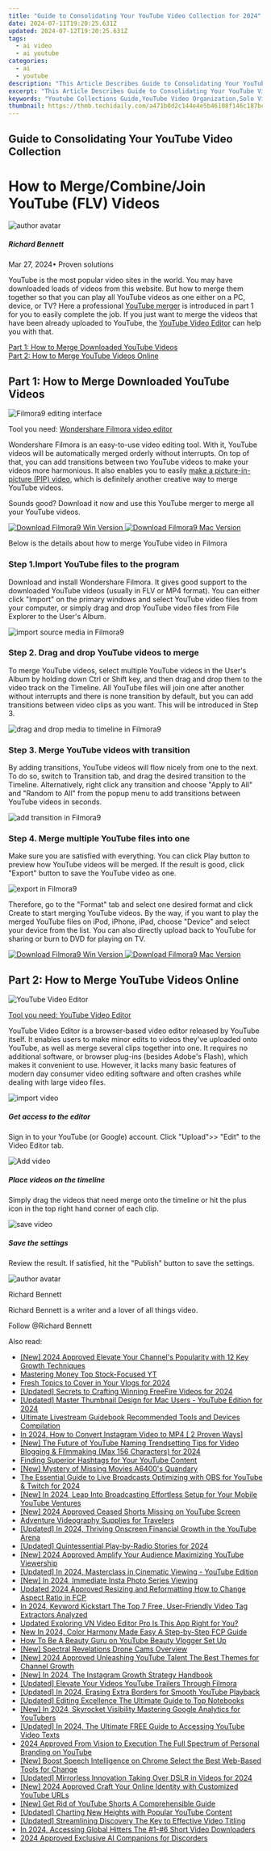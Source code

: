 ```yaml
---
title: "Guide to Consolidating Your YouTube Video Collection for 2024"
date: 2024-07-11T19:20:25.631Z
updated: 2024-07-12T19:20:25.631Z
tags:
  - ai video
  - ai youtube
categories:
  - ai
  - youtube
description: "This Article Describes Guide to Consolidating Your YouTube Video Collection for 2024"
excerpt: "This Article Describes Guide to Consolidating Your YouTube Video Collection for 2024"
keywords: "Youtube Collections Guide,YouTube Video Organization,Solo Video Consolidation,Personalized Video Assembly,Digital Media Assemblage,Streaming Content Harmony,Video Library Unification"
thumbnail: https://thmb.techidaily.com/a471b0d2c144e4e5b46108f146c187bc2176565f5eff5e3e04c1be7552d848bf.jpg
---
```


## Guide to Consolidating Your YouTube Video Collection

# How to Merge/Combine/Join YouTube (FLV) Videos

![author avatar](https://images.wondershare.com/filmora/article-images/richard-bennett.jpg)

##### Richard Bennett

 Mar 27, 2024• Proven solutions

YouTube is the most popular video sites in the world. You may have downloaded loads of videos from this website. But how to merge them together so that you can play all YouTube videos as one either on a PC, device, or TV? Here a professional [YouTube merger](https://tools.techidaily.com/wondershare/filmora/download/) is introduced in part 1 for you to easily complete the job. If you just want to merge the videos that have been already uploaded to YouTube, the [YouTube Video Editor](https://www.youtube.com/editor) can help you with that.

[Part 1: How to Merge Downloaded YouTube Videos](#part1)  
[Part 2: How to Merge YouTube Videos Online](#part2)

## Part 1: How to Merge Downloaded YouTube Videos

![Filmora9 editing interface](https://images.wondershare.com/filmora/guide/editing-mode.jpg)

Tool you need: [Wondershare Filmora video editor](https://tools.techidaily.com/wondershare/filmora/download/)

Wondershare Filmora is an easy-to-use video editing tool. With it, YouTube videos will be automatically merged orderly without interrupts. On top of that, you can add transitions between two YouTube videos to make your videos more harmonious. It also enables you to easily [make a picture-in-picture (PIP) video](https://tools.techidaily.com/wondershare/filmora/download/), which is definitely another creative way to merge YouTube videos.

Sounds good? Download it now and use this YouTube merger to merge all your YouTube videos.

[![Download Filmora9 Win Version](https://images.wondershare.com/filmora/guide/download-btn-win.jpg) ](https://tools.techidaily.com/wondershare/filmora/download/) [![Download Filmora9 Mac Version](https://images.wondershare.com/filmora/guide/download-btn-mac.jpg) ](https://tools.techidaily.com/wondershare/filmora/download/)

Below is the details about how to merge YouTube video in Filmora

### Step 1.Import YouTube files to the program

Download and install Wondershare Filmora. It gives good support to the downloaded YouTube videos (usually in FLV or MP4 format). You can either click "Import" on the primary windows and select YouTube video files from your computer, or simply drag and drop YouTube video files from File Explorer to the User's Album.

![import source media in Filmora9](https://images.wondershare.com/filmora/article-images/filmora9-import-options.jpg)

### Step 2. Drag and drop YouTube videos to merge

To merge YouTube videos, select multiple YouTube videos in the User's Album by holding down Ctrl or Shift key, and then drag and drop them to the video track on the Timeline. All YouTube files will join one after another without interrupts and there is none transition by default, but you can add transitions between video clips as you want. This will be introduced in Step 3.

![drag and drop media to timeline in Filmora9](https://images.wondershare.com/filmora/article-images/add-media-to-timeline.jpg)

### Step 3. Merge YouTube videos with transition

By adding transitions, YouTube videos will flow nicely from one to the next. To do so, switch to Transition tab, and drag the desired transition to the Timeline. Alternatively, right click any transition and choose "Apply to All" and "Random to All" from the popup menu to add transitions between YouTube videos in seconds.

![add transition in Filmora9](https://images.wondershare.com/filmora/article-images/add-transition-filmora9.jpg)

### Step 4. Merge multiple YouTube files into one

Make sure you are satisfied with everything. You can click Play button to preview how YouTube videos will be merged. If the result is good, click "Export" button to save the YouTube video as one.

![export in Filmora9](https://images.wondershare.com/filmora/article-images/export-output.jpg)

Therefore, go to the "Format" tab and select one desired format and click Create to start merging YouTube videos. By the way, if you want to play the merged YouTube files on iPod, iPhone, iPad, choose "Device" and select your device from the list. You can also directly upload back to YouTube for sharing or burn to DVD for playing on TV.

[![Download Filmora9 Win Version](https://images.wondershare.com/filmora/guide/download-btn-win.jpg) ](https://tools.techidaily.com/wondershare/filmora/download/) [![Download Filmora9 Mac Version](https://images.wondershare.com/filmora/guide/download-btn-mac.jpg) ](https://tools.techidaily.com/wondershare/filmora/download/)

## Part 2: How to Merge YouTube Videos Online

![YouTube Video Editor](https://images.wondershare.com/images/multimedia/video-editor/import-video-youtube.jpg)

[Tool you need: YouTube Video Editor](https://www.youtube.com/editor)

YouTube Video Editor is a browser-based video editor released by YouTube itself. It enables users to make minor edits to videos they've uploaded onto YouTube, as well as merge several clips together into one. It requires no additional software, or browser plug-ins (besides Adobe's Flash), which makes it convenient to use. However, it lacks many basic features of modern day consumer video editing software and often crashes while dealing with large video files.

![import video](https://images.wondershare.com/images/multimedia/youtube-downloader/find-videos.jpg)

##### Get access to the editor

Sign in to your YouTube (or Google) account. Click "Upload">> "Edit" to the Video Editor tab.

![Add video](https://images.wondershare.com/images/multimedia/video-editor/step-1.jpg)  

##### Place videos on the timeline

Simply drag the videos that need merge onto the timeline or hit the plus icon in the top right hand corner of each clip.

![save video](https://images.wondershare.com/images/multimedia/video-editor/step-3.png "save video")

##### Save the settings

Review the result. If satisfied, hit the "Publish" button to save the settings.

![author avatar](https://images.wondershare.com/filmora/article-images/richard-bennett.jpg)

Richard Bennett

Richard Bennett is a writer and a lover of all things video.

Follow @Richard Bennett


<ins class="adsbygoogle"
     style="display:block"
     data-ad-format="autorelaxed"
     data-ad-client="ca-pub-7571918770474297"
     data-ad-slot="1223367746"></ins>



<ins class="adsbygoogle"
     style="display:block"
     data-ad-client="ca-pub-7571918770474297"
     data-ad-slot="8358498916"
     data-ad-format="auto"
     data-full-width-responsive="true"></ins>



<span class="atpl-alsoreadstyle">Also read:</span>
<div><ul>
<li><a href="https://youtube-webster.techidaily.com/024-approved-elevate-your-channels-popularity-with-12-key-growth-techniques/"><u>[New] 2024 Approved  Elevate Your Channel's Popularity with 12 Key Growth Techniques</u></a></li>
<li><a href="https://youtube-webster.techidaily.com/ring-money-top-stock-focused-yt/"><u>Mastering Money  Top Stock-Focused YT</u></a></li>
<li><a href="https://youtube-webster.techidaily.com/-topics-to-cover-in-your-vlogs-for-2024/"><u>Fresh Topics to Cover in Your Vlogs for 2024</u></a></li>
<li><a href="https://youtube-webster.techidaily.com/ed-secrets-to-crafting-winning-freefire-videos-for-2024/"><u>[Updated] Secrets to Crafting Winning FreeFire Videos for 2024</u></a></li>
<li><a href="https://youtube-webster.techidaily.com/ed-master-thumbnail-design-for-mac-users-youtube-edition-for-2024/"><u>[Updated] Master Thumbnail Design for Mac Users - YouTube Edition for 2024</u></a></li>
<li><a href="https://youtube-video-recordings.techidaily.com/ultimate-livestream-guidebook-recommended-tools-and-devices-compilation/"><u>Ultimate Livestream Guidebook  Recommended Tools and Devices Compilation</u></a></li>
<li><a href="https://instagram-videos.techidaily.com/in-2024-how-to-convert-instagram-video-to-mp4-2-proven-ways/"><u>In 2024, How to Convert Instagram Video to MP4 [ 2 Proven Ways]</u></a></li>
<li><a href="https://youtube-webster.techidaily.com/he-future-of-youtube-naming-trendsetting-tips-for-video-blogging-and-filmmaking-max-156-characters-for-2024/"><u>[New] The Future of YouTube Naming  Trendsetting Tips for Video Blogging & Filmmaking (Max 156 Characters) for 2024</u></a></li>
<li><a href="https://youtube-clips.techidaily.com/finding-superior-hashtags-for-your-youtube-content/"><u>Finding Superior Hashtags for Your YouTube Content</u></a></li>
<li><a href="https://extra-skills.techidaily.com/new-mystery-of-missing-movies-a6400s-quandary/"><u>[New] Mystery of Missing Movies  A6400's Quandary</u></a></li>
<li><a href="https://video-screen-grab.techidaily.com/the-essential-guide-to-live-broadcasts-optimizing-with-obs-for-youtube-and-twitch-for-2024/"><u>The Essential Guide to Live Broadcasts  Optimizing with OBS for YouTube & Twitch for 2024</u></a></li>
<li><a href="https://youtube-webster.techidaily.com/n-2024-leap-into-broadcasting-effortless-setup-for-your-mobile-youtube-ventures/"><u>[New] In 2024, Leap Into Broadcasting  Effortless Setup for Your Mobile YouTube Ventures</u></a></li>
<li><a href="https://youtube-webster.techidaily.com/024-approved-ceased-shorts-missing-on-youtube-screen/"><u>[New] 2024 Approved  Ceased  Shorts Missing on YouTube Screen</u></a></li>
<li><a href="https://extra-hints.techidaily.com/adventure-videography-supplies-for-travelers/"><u>Adventure Videography Supplies for Travelers</u></a></li>
<li><a href="https://youtube-webster.techidaily.com/ed-in-2024-thriving-onscreen-financial-growth-in-the-youtube-arena/"><u>[Updated] In 2024, Thriving Onscreen  Financial Growth in the YouTube Arena</u></a></li>
<li><a href="https://fox-cloud.techidaily.com/updated-quintessential-play-by-radio-stories-for-2024/"><u>[Updated] Quintessential Play-by-Radio Stories for 2024</u></a></li>
<li><a href="https://youtube-webster.techidaily.com/024-approved-amplify-your-audience-maximizing-youtube-viewership/"><u>[New] 2024 Approved  Amplify Your Audience  Maximizing YouTube Viewership</u></a></li>
<li><a href="https://youtube-webster.techidaily.com/ed-in-2024-masterclass-in-cinematic-viewing-youtube-edition/"><u>[Updated] In 2024, Masterclass in Cinematic Viewing - YouTube Edition</u></a></li>
<li><a href="https://instagram-video-files.techidaily.com/new-in-2024-immediate-insta-photo-series-viewing/"><u>[New] In 2024, Immediate Insta Photo Series Viewing</u></a></li>
<li><a href="https://ai-video-apps.techidaily.com/updated-2024-approved-resizing-and-reformatting-how-to-change-aspect-ratio-in-fcp/"><u>Updated 2024 Approved Resizing and Reformatting How to Change Aspect Ratio in FCP</u></a></li>
<li><a href="https://youtube-webster.techidaily.com/24-keyword-kickstart-the-top-7-free-user-friendly-video-tag-extractors-analyzed/"><u>In 2024, Keyword Kickstart  The Top 7 Free, User-Friendly Video Tag Extractors Analyzed</u></a></li>
<li><a href="https://smart-video-creator.techidaily.com/updated-exploring-vn-video-editor-pro-is-this-app-right-for-you/"><u>Updated Exploring VN Video Editor Pro Is This App Right for You?</u></a></li>
<li><a href="https://smart-video-editing.techidaily.com/new-in-2024-color-harmony-made-easy-a-step-by-step-fcp-guide/"><u>New In 2024, Color Harmony Made Easy A Step-by-Step FCP Guide</u></a></li>
<li><a href="https://youtube-webster.techidaily.com/o-be-a-beauty-guru-on-youtube-beauty-vlogger-set-up/"><u>How To Be A Beauty Guru on YouTube  Beauty Vlogger Set Up</u></a></li>
<li><a href="https://extra-approaches.techidaily.com/new-spectral-revelations-drone-cams-overview/"><u>[New] Spectral Revelations  Drone Cams Overview</u></a></li>
<li><a href="https://youtube-webster.techidaily.com/024-approved-unleashing-youtube-talent-the-best-themes-for-channel-growth/"><u>[New] 2024 Approved  Unleashing YouTube Talent  The Best Themes for Channel Growth</u></a></li>
<li><a href="https://instagram-video-files.techidaily.com/new-in-2024-the-instagram-growth-strategy-handbook/"><u>[New] In 2024, The Instagram Growth Strategy Handbook</u></a></li>
<li><a href="https://youtube-webster.techidaily.com/ed-elevate-your-videos-youtube-trailers-through-filmora/"><u>[Updated] Elevate Your Videos  YouTube Trailers Through Filmora</u></a></li>
<li><a href="https://youtube-webster.techidaily.com/ed-in-2024-erasing-extra-borders-for-smooth-youtube-playback/"><u>[Updated] In 2024, Erasing Extra Borders for Smooth YouTube Playback</u></a></li>
<li><a href="https://youtube-webster.techidaily.com/ed-editing-excellence-the-ultimate-guide-to-top-notebooks/"><u>[Updated] Editing Excellence  The Ultimate Guide to Top Notebooks</u></a></li>
<li><a href="https://youtube-webster.techidaily.com/n-2024-skyrocket-visibility-mastering-google-analytics-for-youtubers/"><u>[New] In 2024, Skyrocket Visibility  Mastering Google Analytics for YouTubers</u></a></li>
<li><a href="https://youtube-webster.techidaily.com/ed-in-2024-the-ultimate-free-guide-to-accessing-youtube-video-texts/"><u>[Updated] In 2024, The Ultimate FREE Guide to Accessing YouTube Video Texts</u></a></li>
<li><a href="https://youtube-help.techidaily.com/2024-approved-from-vision-to-execution-the-full-spectrum-of-personal-branding-on-youtube/"><u>2024 Approved  From Vision to Execution  The Full Spectrum of Personal Branding on YouTube</u></a></li>
<li><a href="https://extra-information.techidaily.com/new-boost-speech-intelligence-on-chrome-select-the-best-web-based-tools-for-change/"><u>[New] Boost Speech Intelligence on Chrome  Select the Best Web-Based Tools for Change</u></a></li>
<li><a href="https://youtube-webster.techidaily.com/ed-mirrorless-innovation-taking-over-dslr-in-videos-for-2024/"><u>[Updated] Mirrorless Innovation Taking Over DSLR in Videos for 2024</u></a></li>
<li><a href="https://youtube-webster.techidaily.com/024-approved-craft-your-online-identity-with-customized-youtube-urls/"><u>[New] 2024 Approved  Craft Your Online Identity with Customized YouTube URLs</u></a></li>
<li><a href="https://youtube-webster.techidaily.com/et-rid-of-youtube-shorts-a-comprehensible-guide/"><u>[New] Get Rid of YouTube Shorts  A Comprehensible Guide</u></a></li>
<li><a href="https://youtube-webster.techidaily.com/ed-charting-new-heights-with-popular-youtube-content/"><u>[Updated] Charting New Heights with Popular YouTube Content</u></a></li>
<li><a href="https://youtube-webster.techidaily.com/ed-streamlining-discovery-the-key-to-effective-video-titling/"><u>[Updated] Streamlining Discovery  The Key to Effective Video Titling</u></a></li>
<li><a href="https://youtube-webster.techidaily.com/24-accessing-global-hitters-the-1-6-short-video-downloaders/"><u>In 2024, Accessing Global Hitters  The #1-#6 Short Video Downloaders</u></a></li>
<li><a href="https://discord-videos.techidaily.com/2024-approved-exclusive-ai-companions-for-discorders/"><u>2024 Approved  Exclusive AI Companions for Discorders</u></a></li>
</ul></div>

